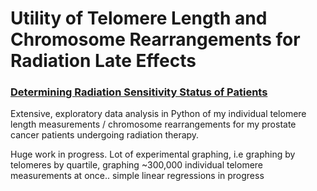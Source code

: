 # Utility of Telomere Length and Chromosome Rearrangements for Radiation Late Effects

### [Determining Radiation Sensitivity Status of Patients](https://nbviewer.jupyter.org/github/Jared-Luxton/Radiation-sensitivity-therapy-patients/blob/master/RADIATION-SENSITIVITY-telos-chromosomes.ipynb)

Extensive, exploratory data analysis in Python of my individual telomere length measurements / chromosome rearrangements for my prostate cancer patients undergoing radiation therapy.

Huge work in progress. Lot of experimental graphing, i.e graphing by telomeres by quartile, graphing ~300,000 individual telomere measurements at once.. simple linear regressions in progress
